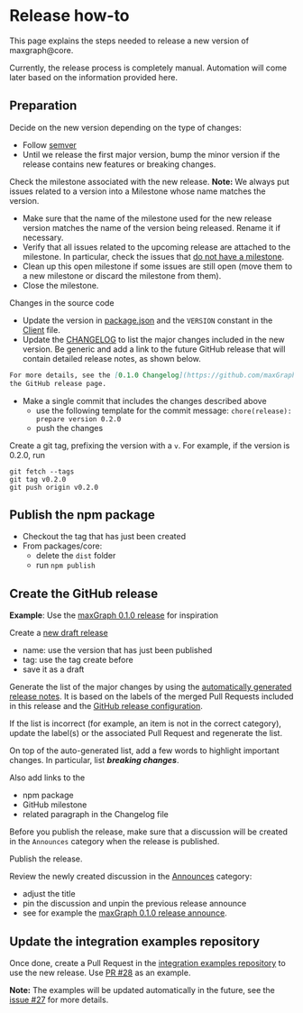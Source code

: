 # Release how-to

This page explains the steps needed to release a new version of maxgraph@core.

Currently, the release process is completely manual. Automation will come later based on the information provided here.


## Preparation

Decide on the new version depending on the type of changes:
- Follow [semver](https://semver.org/)
- Until we release the first major version, bump the minor version if the release contains new features or breaking changes.

Check the milestone associated with the new release. **Note:** We always put issues related to a version into a Milestone whose
name matches the version.
- Make sure that the name of the milestone used for the new release version matches the name of the version being
released. Rename it if necessary.
- Verify that all issues related to the upcoming release are attached to the milestone. In particular, check the issues that
[do not have a milestone](https://github.com/maxGraph/maxGraph/issues?q=is%3Aissue+is%3Aclosed+no%3Amilestone).
- Clean up this open milestone if some issues are still open (move them to a new milestone or discard the milestone from them).
- Close the milestone.

Changes in the source code
- Update the version in [package.json](../core/package.json) and the `VERSION` constant in the [Client](../core/src/Client.ts) file.
- Update the [CHANGELOG](../../CHANGELOG.md) to list the major changes included in the new version. Be generic and add a
link to the future GitHub release that will contain detailed release notes, as shown below.
```markdown
For more details, see the [0.1.0 Changelog](https://github.com/maxGraph/maxGraph/releases/tag/v0.1.0) on
the GitHub release page.
```
- Make a single commit that includes the changes described above
  - use the following template for the commit message: `chore(release): prepare version 0.2.0`
  - push the changes

Create a git tag, prefixing the version with a `v`. For example, if the version is 0.2.0, run

```
git fetch --tags
git tag v0.2.0
git push origin v0.2.0
```


## Publish the npm package

- Checkout the tag that has just been created
- From packages/core:
  - delete the `dist` folder 
  - run `npm publish`


## Create the GitHub release

**Example**: Use the [maxGraph 0.1.0 release](https://github.com/maxGraph/maxGraph/releases/tag/v0.1.0) for inspiration

Create a [new draft release](https://github.com/maxGraph/maxGraph/releases/)
- name: use the version that has just been published
- tag: use the tag create before
- save it as a draft

Generate the list of the major changes by using the [automatically generated release notes](https://docs.github.com/en/repositories/releasing-projects-on-github/automatically-generated-release-notes).
It is based on the labels of the merged Pull Requests included in this release and the [GitHub release configuration](../../.github/release.yml).

If the list is incorrect (for example, an item is not in the correct category), update the label(s) or the associated
Pull Request and regenerate the list.

On top of the auto-generated list, add a few words to highlight important changes. In particular, list **_breaking changes_**.

Also add links to the
- npm package
- GitHub milestone
- related paragraph in the Changelog file

Before you publish the release, make sure that a discussion will be created in the `Announces` category when the release
is published.

Publish the release.

Review the newly created discussion in the [Announces](https://github.com/maxGraph/maxGraph/discussions/categories/announces) category:
- adjust the title
- pin the discussion and unpin the previous release announce
- see for example the [maxGraph 0.1.0 release announce](https://github.com/maxGraph/maxGraph/discussions/147).


## Update the integration examples repository

Once done, create a Pull Request in the [integration examples repository](https://github.com/maxGraph/maxgraph-integration-examples)
to use the new release. Use [PR #28](https://github.com/maxGraph/maxgraph-integration-examples/pull/28) as an example.

**Note:** The examples will be updated automatically in the future, see the [issue #27](https://github.com/maxGraph/maxgraph-integration-examples/issues/27) for more details.
